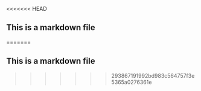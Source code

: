 <<<<<<< HEAD
## This is a markdown file
=======
## This is a markdown file
>>>>>>> 293867191992bd983c564757f3e5365a0276361e
